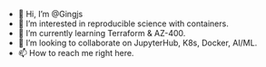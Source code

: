 - 👋 Hi, I’m @Gingjs
- 👀 I’m interested in reproducible science with containers. 
- 🌱 I’m currently learning Terraform & AZ-400.
- 💞️ I’m looking to collaborate on JupyterHub, K8s, Docker, AI/ML.
- 📫 How to reach me right here.

<!---
Gingjs/Gingjs is a ✨ special ✨ repository because its `README.md` (this file) appears on your GitHub profile.
You can click the Preview link to take a look at your changes.
--->
